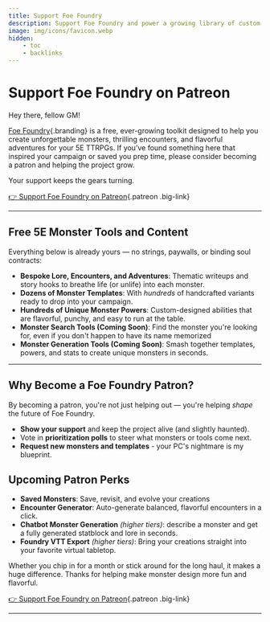 ```yaml
---
title: Support Foe Foundry
description: Support Foe Foundry and power a growing library of custom 5E monsters, flavorful powers, and encounter-building tools. Patrons get access to premium features.
image: img/icons/favicon.webp
hidden:
    - toc
    - backlinks
---
```


# Support Foe Foundry on Patreon

Hey there, fellow GM!

[Foe Foundry](./index.md){.branding} is a free, ever-growing toolkit designed to help you create unforgettable monsters, thrilling encounters, and flavorful adventures for your 5E TTRPGs. If you’ve found something here that inspired your campaign or saved you prep time, please consider becoming a patron and helping the project grow.  

Your support keeps the gears turning. 

[👉 Support Foe Foundry on Patreon](https://patreon.com/foefoundry?utm_medium=unknown&utm_source=join_link&utm_campaign=creatorshare_creator&utm_content=copyLink){.patreon .big-link}

---

## Free 5E Monster Tools and Content

Everything below is already yours — no strings, paywalls, or binding soul contracts:

- **Bespoke Lore, Encounters, and Adventures**: Thematic writeups and story hooks to breathe life (or unlife) into each monster.
- **Dozens of Monster Templates**: With *hundreds* of handcrafted variants ready to drop into your campaign.
- **Hundreds of Unique Monster Powers**: Custom-designed abilities that are flavorful, punchy, and easy to run at the table.
- **Monster Search Tools (Coming Soon)**: Find the monster you're looking for, even if you don't happen to have its name memorized
- **Monster Generation Tools (Coming Soon)**: Smash together templates, powers, and stats to create unique monsters in seconds.

---

## Why Become a Foe Foundry Patron?

By becoming a patron, you're not just helping out — you're helping *shape* the future of Foe Foundry.

- **Show your support** and keep the project alive (and slightly haunted).
- Vote in **prioritization polls** to steer what monsters or tools come next.
- **Request new monsters and templates** - your PC's nightmare is my blueprint.

## Upcoming Patron Perks

- **Saved Monsters**: Save, revisit, and evolve your creations
- **Encounter Generator**: Auto-generate balanced, flavorful encounters in a click.
- **Chatbot Monster Generation** *(higher tiers)*: describe a monster and get a fully generated statblock and lore in seconds.
- **Foundry VTT Export** *(higher tiers)*: Bring your creations straight into your favorite virtual tabletop.

Whether you chip in for a month or stick around for the long haul, it makes a huge difference. Thanks for helping make monster design more fun and flavorful.

[👉 Support Foe Foundry on Patreon](https://patreon.com/foefoundry?utm_medium=unknown&utm_source=join_link&utm_campaign=creatorshare_creator&utm_content=copyLink){.patreon .big-link}

---


